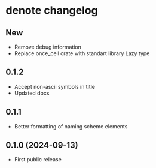 # denote changelog

## New

- Remove debug information
- Replace once_cell crate with standart library Lazy type

## 0.1.2

- Accept non-ascii symbols in title
- Updated docs

## 0.1.1

- Better formatting of naming scheme elements

## 0.1.0 (2024-09-13)

- First public release
